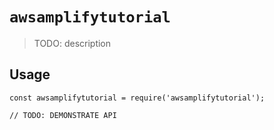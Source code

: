 # `awsamplifytutorial`

> TODO: description

## Usage

```
const awsamplifytutorial = require('awsamplifytutorial');

// TODO: DEMONSTRATE API
```
